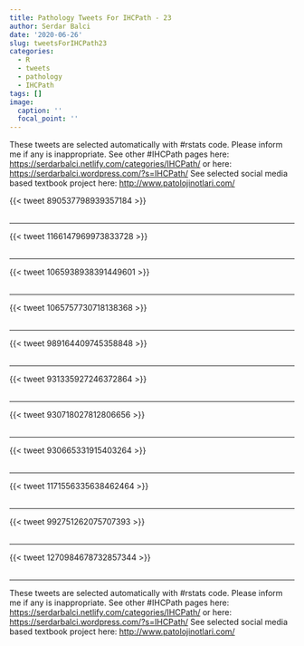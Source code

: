 ```yaml
---
title: Pathology Tweets For IHCPath - 23
author: Serdar Balci
date: '2020-06-26'
slug: tweetsForIHCPath23
categories:
  - R
  - tweets
  - pathology
  - IHCPath
tags: []
image:
  caption: ''
  focal_point: ''
---
```



These tweets are selected automatically with #rstats code. Please inform me if any is inappropriate.
See other #IHCPath pages here: https://serdarbalci.netlify.com/categories/IHCPath/  or here: https://serdarbalci.wordpress.com/?s=IHCPath/ 
See selected social media based textbook project here: http://www.patolojinotlari.com/

{{< tweet 890537798939357184 >}}
<br>
<br>
<hr>
{{< tweet 1166147969973833728 >}}
<br>
<br>
<hr>
{{< tweet 1065938938391449601 >}}
<br>
<br>
<hr>
{{< tweet 1065757730718138368 >}}
<br>
<br>
<hr>
{{< tweet 989164409745358848 >}}
<br>
<br>
<hr>
{{< tweet 931335927246372864 >}}
<br>
<br>
<hr>
{{< tweet 930718027812806656 >}}
<br>
<br>
<hr>
{{< tweet 930665331915403264 >}}
<br>
<br>
<hr>
{{< tweet 1171556335638462464 >}}
<br>
<br>
<hr>
{{< tweet 992751262075707393 >}}
<br>
<br>
<hr>
{{< tweet 1270984678732857344 >}}
<br>
<br>
<hr>


These tweets are selected automatically with #rstats code. Please inform me if any is inappropriate.
See other #IHCPath pages here: https://serdarbalci.netlify.com/categories/IHCPath/  or here: https://serdarbalci.wordpress.com/?s=IHCPath/ 
See selected social media based textbook project here: http://www.patolojinotlari.com/
